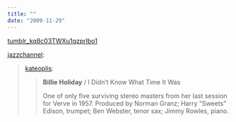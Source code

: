 ```yaml
---
title: ""
date: "2009-11-29"
---
```


[tumblr\_kq8c03TWXu1qzprlbo1](/wp-content/uploads/2009/11/tumblr_kq8c03TWXu1qzprlbo1.mp3)

[jazzchannel](http://jazzchannel.tumblr.com/post/253367476/kateoplis-billie-holiday-i-didnt-know-what):

> [kateoplis](http://kateoplis.tumblr.com/post/191881275/billie-holiday-i-didnt-know-what-time-it-was):
> 
> > **Billie Holiday** / I Didn’t Know What Time It Was
> > 
> > One of only five surviving stereo masters from her last session for Verve in 1957. Produced by Norman Granz; Harry “Sweets” Edison, trumpet; Ben Webster, tenor sax; Jimmy Rowles, piano.
